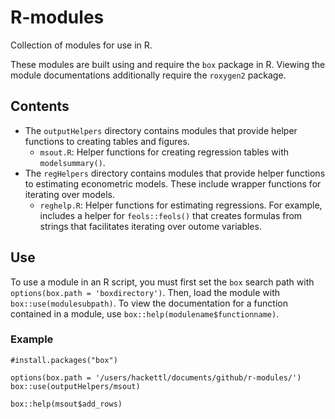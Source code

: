 # R-modules
Collection of modules for use in R.

These modules are built using and require the ``box`` package in R. Viewing the module documentations additionally require the ``roxygen2`` package. 

## Contents
* The ``outputHelpers`` directory contains modules that provide helper functions to creating tables and figures. 
	- ``msout.R``: Helper functions for creating regression tables with ``modelsummary()``. 
* The ``regHelpers`` directory contains modules that provide helper functions to estimating econometric models. These include wrapper functions for iterating over models.
	- ``reghelp.R``: Helper functions for estimating regressions. For example, includes a helper for ``feols::feols()`` that creates formulas from strings that facilitates iterating over outome variables. 

## Use
To use a module in an R script, you must first set the ``box`` search path with ``options(box.path = 'boxdirectory')``. 
Then, load the module with ``box::use(modulesubpath)``. 
To view the documentation for a function contained in a module, use ``box::help(modulename$functionname)``. 

### Example
```
#install.packages("box")

options(box.path = '/users/hackettl/documents/github/r-modules/')
box::use(outputHelpers/msout)

box::help(msout$add_rows)
```
